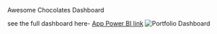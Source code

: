 Awesome Chocolates Dashboard

see the full dashboard here- [App Power BI link](https://app.powerbi.com/reportEmbed?reportId=e1230eca-1ba2-4a1c-be5c-cb43d58d3e26&autoAuth=true&ctid=704ce3d6-a4bf-4e09-8516-d52840c9f7a9)
![Portfolio Dashboard](choco_data.png)
